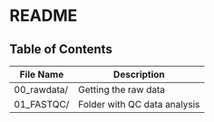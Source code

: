 # README

## Table of Contents

| File Name | Description |
| -- | -- |
|00_rawdata/ | Getting the raw data |
|01_FASTQC/ | Folder with QC data analysis|
